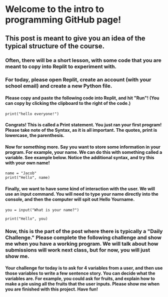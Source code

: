 # Welcome to the intro to programming GitHub page! 

## This post is meant to give you an idea of the typical structure of the course. 

### Often, there will be a short lesson, with some code that you are meant to copy into Replit to experiment with. 

### For today, please open Replit, create an account (with your school email) and create a new Python file. 

#### Please copy and paste the following code into Replit, and hit "Run"! (You can copy by clicking the clipboard to the right of the code.)
```
print("hello everyone!")
```
#### Congrats! This is called a Print statement. You just ran your first program! Please take note of the Syntax, as it is all important. The quotes, print is lowercase, the parenthesis.

#### Now for something more. Say you want to store some information in your program. For example, your name. We can do this with something called a variable. See example below. Notice the additional syntax, and try this with your own name! 

```
name = "Jacob"
print("Hello", name)
```
#### Finally, we want to have some kind of interaction with the user. We will use an input command. You will need to type your name directly into the console, and then the computer will spit out Hello Yourname. 

```
you = input("What is your name?")

print("Hello", you)
```
#### 

### Now, this is the part of the post where there is typically a "Daily Challenge." Please complete the following challenge and show me when you have a working program. We will talk about how submissions will work next class, but for now, you will just show me. 

#### Your challenge for today is to ask for 4 variables from a user, and then use those variables to write a few sentence story. You can decide what the variables are. For example, you could ask for fruits, and explain how to make a pie using all the fruits that the user inputs. Please show me when you are finished with this project. Have fun!


